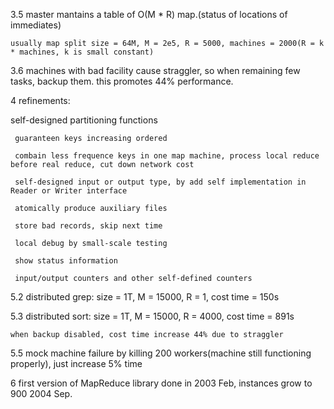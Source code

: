 3.5 master mantains a table of O(M * R) map.(status of locations of immediates)

    usually map split size = 64M, M = 2e5, R = 5000, machines = 2000(R = k * machines, k is small constant)

3.6 machines with bad facility cause straggler, so when remaining few tasks, backup them. this promotes 44% performance.

4 refinements:

   self-designed partitioning functions

	 guaranteen keys increasing ordered

	 combain less frequence keys in one map machine, process local reduce before real reduce, cut down network cost

	 self-designed input or output type, by add self implementation in Reader or Writer interface

	 atomically produce auxiliary files

	 store bad records, skip next time

	 local debug by small-scale testing

	 show status information

	 input/output counters and other self-defined counters

5.2 distributed grep: size = 1T, M = 15000, R = 1, cost time = 150s

5.3 distributed sort: size = 1T, M = 15000, R = 4000, cost time = 891s

    when backup disabled, cost time increase 44% due to straggler

5.5 mock machine failure by killing 200 workers(machine still functioning properly), just increase 5% time

6 first version of MapReduce library done in 2003 Feb, instances grow to 900 2004 Sep.

